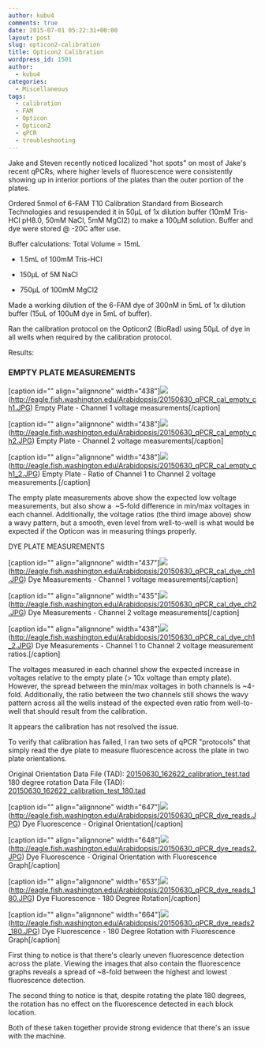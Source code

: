 ```yaml
---
author: kubu4
comments: true
date: 2015-07-01 05:22:31+00:00
layout: post
slug: opticon2-calibration
title: Opticon2 Calibration
wordpress_id: 1501
author:
  - kubu4
categories:
  - Miscellaneous
tags:
  - calibration
  - FAM
  - Opticon
  - Opticon2
  - qPCR
  - troubleshooting
---
```


Jake and Steven recently noticed localized "hot spots" on most of Jake's recent qPCRs, where higher levels of fluorescence were consistently showing up in interior portions of the plates than the outer portion of the plates.

Ordered 5nmol of 6-FAM T10 Calibration Standard from Biosearch Technologies and resuspended it in 50μL of 1x dilution buffer (10mM Tris-HCl pH8.0, 50mM NaCl, 5mM MgCl2) to make a 100μM solution. Buffer and dye were stored @ -20C after use.

Buffer calculations: Total Volume = 15mL




    
  * 1.5mL of 100mM Tris-HCl

    
  * 150μL of 5M NaCl

    
  * 750μL of 100mM MgCl2



Made a working dilution of the 6-FAM dye of 300nM in 5mL of 1x dilution buffer (15uL of 100uM dye in 5mL of buffer).

Ran the calibration protocol on the Opticon2 (BioRad) using 50μL of dye in all wells when required by the calibration protocol.



Results:



### EMPTY PLATE MEASUREMENTS



[caption id="" align="alignnone" width="438"]![](https://eagle.fish.washington.edu/Arabidopsis/20150630_qPCR_cal_empty_ch1.JPG)(http://eagle.fish.washington.edu/Arabidopsis/20150630_qPCR_cal_empty_ch1.JPG) Empty Plate - Channel 1 voltage measurements[/caption]



[caption id="" align="alignnone" width="438"]![](https://eagle.fish.washington.edu/Arabidopsis/20150630_qPCR_cal_empty_ch2.JPG)(http://eagle.fish.washington.edu/Arabidopsis/20150630_qPCR_cal_empty_ch2.JPG) Empty Plate - Channel 2 voltage measurements[/caption]



[caption id="" align="alignnone" width="438"]![](https://eagle.fish.washington.edu/Arabidopsis/20150630_qPCR_cal_empty_ch1_2.JPG)(http://eagle.fish.washington.edu/Arabidopsis/20150630_qPCR_cal_empty_ch1_2.JPG) Empty Plate - Ratio of Channel 1 to Channel 2 voltage measurements.[/caption]



The empty plate measurements above show the expected low voltage measurements, but also show a  ~5-fold difference in min/max voltages in each channel. Additionally, the voltage ratios (the third image above) show a wavy pattern, but a smooth, even level from well-to-well is what would be expected if the Opticon was in measuring things properly.



DYE PLATE MEASUREMENTS

[caption id="" align="alignnone" width="437"]![](https://eagle.fish.washington.edu/Arabidopsis/20150630_qPCR_cal_dye_ch1.JPG)(http://eagle.fish.washington.edu/Arabidopsis/20150630_qPCR_cal_dye_ch1.JPG) Dye Measurements - Channel 1 voltage measurements[/caption]



[caption id="" align="alignnone" width="435"]![](https://eagle.fish.washington.edu/Arabidopsis/20150630_qPCR_cal_dye_ch2.JPG)(http://eagle.fish.washington.edu/Arabidopsis/20150630_qPCR_cal_dye_ch2.JPG) Dye Measurements - Channel 2 voltage measurements[/caption]



[caption id="" align="alignnone" width="438"]![](https://eagle.fish.washington.edu/Arabidopsis/20150630_qPCR_cal_dye_ch1_2.JPG)(http://eagle.fish.washington.edu/Arabidopsis/20150630_qPCR_cal_dye_ch1_2.JPG) Dye Measurements - Channel 1 to Channel 2 voltage measurement ratios.[/caption]



The voltages measured in each channel show the expected increase in voltages relative to the empty plate (> 10x voltage than empty plate). However, the spread between the min/max voltages in both channels is ~4-fold. Additionally, the ratio between the two channels still shows the wavy pattern across all the wells instead of the expected even ratio from well-to-well that should result from the calibration.

It appears the calibration has not resolved the issue.



To verify that calibration has failed, I ran two sets of qPCR "protocols" that simply read the dye plate to measure fluorescence across the plate in two plate orientations.

Original Orientation Data File (TAD): [20150630_162622_calibration_test.tad](https://eagle.fish.washington.edu/Arabidopsis/qPCR/Opticon/20150630_162622_calibration_test.tad)
180 degree rotation Data File (TAD): [20150630_162622_calibration_test_180.tad](https://eagle.fish.washington.edu/Arabidopsis/qPCR/Opticon/20150630_162622_calibration_test_180.tad)



[caption id="" align="alignnone" width="647"]![](https://eagle.fish.washington.edu/Arabidopsis/20150630_qPCR_dye_reads.JPG)(http://eagle.fish.washington.edu/Arabidopsis/20150630_qPCR_dye_reads.JPG) Dye Fluorescence - Original Orientation[/caption]



[caption id="" align="alignnone" width="648"]![](https://eagle.fish.washington.edu/Arabidopsis/20150630_qPCR_dye_reads2.JPG)(http://eagle.fish.washington.edu/Arabidopsis/20150630_qPCR_dye_reads2.JPG) Dye Fluorescence - Original Orientation with Fluorescence Graph[/caption]



[caption id="" align="alignnone" width="653"]![](https://eagle.fish.washington.edu/Arabidopsis/20150630_qPCR_dye_reads_180.JPG)(http://eagle.fish.washington.edu/Arabidopsis/20150630_qPCR_dye_reads_180.JPG) Dye Fluorescence - 180 Degree Rotation[/caption]



[caption id="" align="alignnone" width="664"]![](https://eagle.fish.washington.edu/Arabidopsis/20150630_qPCR_dye_reads2_180.JPG)(http://eagle.fish.washington.edu/Arabidopsis/20150630_qPCR_dye_reads2_180.JPG) Dye Fluorescence - 180 Degree Rotation with Fluorescence Graph[/caption]





First thing to notice is that there's clearly uneven fluorescence detection across the plate. Viewing the images that also contain the fluorescence graphs reveals a spread of ~8-fold between the highest and lowest fluorescence detection.

The second thing to notice is that, despite rotating the plate 180 degrees, the rotation has no effect on the fluorescence detected in each block location.

Both of these taken together provide strong evidence that there's an issue with the machine.
